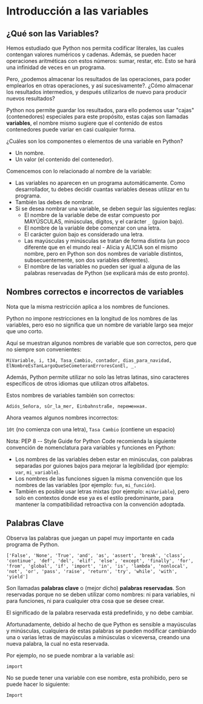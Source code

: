 # Introducción a las variables

## ¿Qué son las Variables?

Hemos estudiado que Python nos permita codificar literales, las cuales contengan valores numéricos y cadenas. Además, se pueden hacer operaciones aritméticas con estos números: sumar, restar, etc. Esto se hará una infinidad de veces en un programa.

Pero, ¿podemos almacenar los resultados de las operaciones, para poder emplearlos en otras operaciones, y así sucesivamente?. ¿Cómo almacenar los resultados intermedios, y después utilizarlos de nuevo para producir nuevos resultados?

Python nos permite guardar los resultados, para ello podemos usar "cajas" (contenedores) especiales para este propósito, estas cajas son llamadas **variables**, el nombre mismo sugiere que el contenido de estos contenedores puede variar en casi cualquier forma.

¿Cuáles son los componentes o elementos de una variable en Python?

* Un nombre.
* Un valor (el contenido del contenedor).

Comencemos con lo relacionado al nombre de la variable:

* Las variables no aparecen en un programa automáticamente. Como desarrollador, tu debes decidir cuantas variables deseas utilizar en tu programa.
* También las debes de nombrar.
* Si se desea nombrar una variable, se deben seguir las siguientes reglas:
    * El nombre de la variable debe de estar compuesto por MAYÚSCULAS, minúsculas, dígitos, y el carácter `_` (guion bajo).
    * El nombre de la variable debe comenzar con una letra.
    * El carácter guion bajo es considerado una letra.
    * Las mayúsculas y minúsculas se tratan de forma distinta (un poco diferente que en el mundo real - Alicia y ALICIA son el mismo nombre, pero en Python son dos nombres de variable distintos, subsecuentemente, son dos variables diferentes).
    * El nombre de las variables no pueden ser igual a alguna de las palabras reservadas de Python (se explicará más de esto pronto).

## Nombres correctos e incorrectos de variables

Nota que la misma restricción aplica a los nombres de funciones.

Python no impone restricciones en la longitud de los nombres de las variables, pero eso no significa que un nombre de variable largo sea mejor que uno corto.

Aquí se muestran algunos nombres de variable que son correctos, pero que no siempre son convenientes:

```
MiVariable, i, t34, Tasa_Cambio, contador, dias_para_navidad, ElNombreEsTanLargoQueSeCometeranErroresConEl, _.
```

Además, Python permite utilizar no solo las letras latinas, sino caracteres específicos de otros idiomas que utilizan otros alfabetos.

Estos nombres de variables también son correctos:

```
Adiós_Señora, sûr_la_mer, Einbahnstraße, переменная.
```

Ahora veamos algunos nombres incorrectos:

`10t` (no comienza con una letra), `Tasa Cambio` (contiene un espacio)

Nota: PEP 8 -- Style Guide for Python Code recomienda la siguiente convención de nomenclatura para variables y funciones en Python:

* Los nombres de las variables deben estar en minúsculas, con palabras separadas por guiones bajos para mejorar la legibilidad (por ejemplo: `var`, `mi_variable`).
* Los nombres de las funciones siguen la misma convención que los nombres de las variables (por ejemplo: `fun`, `mi_función`).
* También es posible usar letras mixtas (por ejemplo: `miVariable`), pero solo en contextos donde ese ya es el estilo predominante, para mantener la compatibilidad retroactiva con la convención adoptada.

## Palabras Clave

Observa las palabras que juegan un papel muy importante en cada programa de Python.

```
['False', 'None', 'True', 'and', 'as', 'assert', 'break', 'class', 'continue', 'def', 'del', 'elif', 'else', 'except', 'finally', 'for', 'from', 'global', 'if', 'import', 'in', 'is', 'lambda', 'nonlocal', 'not', 'or', 'pass', 'raise', 'return', 'try', 'while', 'with', 'yield']
```

Son llamadas **palabras clave** o (mejor dicho) **palabras reservadas**. Son reservadas porque no se deben utilizar como nombres: ni para variables, ni para funciones, ni para cualquier otra cosa que se desee crear.

El significado de la palabra reservada está predefinido, y no debe cambiar.

Afortunadamente, debido al hecho de que Python es sensible a mayúsculas y minúsculas, cualquiera de estas palabras se pueden modificar cambiando una o varias letras de mayúsculas a minúsculas o viceversa, creando una nueva palabra, la cual no esta reservada.

Por ejemplo, no se puede nombrar a la variable así:

```
import
```

No se puede tener una variable con ese nombre, esta prohibido, pero se puede hacer lo siguiente:

```
Import
```

